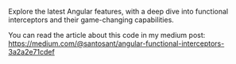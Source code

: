 Explore the latest Angular features, with a deep dive into functional interceptors and their game-changing capabilities.

You can read the article about this code in my medium post: https://medium.com/@santosant/angular-functional-interceptors-3a2a2e71cdef


